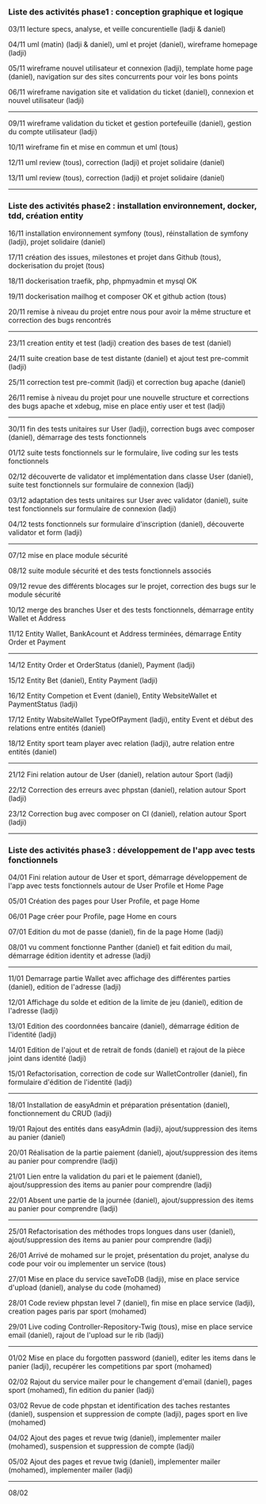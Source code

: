 ### Liste des activités phase1 : conception graphique et logique

03/11 lecture specs, analyse, et veille concurentielle (ladji & daniel)

04/11 uml (matin) (ladji & daniel), uml et projet (daniel), wireframe homepage (ladji)

05/11 wireframe nouvel utilisateur et connexion (ladji), template home page (daniel), navigation sur des sites concurrents pour voir les bons points

06/11 wireframe navigation site et validation du ticket (daniel), connexion et nouvel utilisateur (ladji)

---
09/11 wireframe validation du ticket et gestion portefeuille (daniel), gestion du compte utilisateur (ladji)

10/11 wireframe fin et mise en commun et uml (tous)

12/11 uml review (tous), correction (ladji) et projet solidaire (daniel)

13/11 uml review (tous), correction (ladji) et projet solidaire (daniel)

---
### Liste des activités phase2 : installation environnement, docker, tdd, création entity

16/11 installation environnement symfony (tous), réinstallation de symfony (ladji), projet solidaire (daniel)

17/11 création des issues, milestones et projet dans Github (tous), dockerisation du projet (tous)

18/11 dockerisation traefik, php, phpmyadmin et mysql OK

19/11 dockerisation mailhog et composer OK et github action (tous)

20/11 remise à niveau du projet entre nous pour avoir la même structure et correction des bugs rencontrés

---
23/11 creation entity et test (ladji) creation des bases de test (daniel)

24/11 suite creation base de test distante (daniel) et ajout test pre-commit (ladji)

25/11 correction test pre-commit (ladji) et correction bug apache (daniel)

26/11 remise à niveau du projet pour une nouvelle structure et corrections des bugs apache et xdebug, mise en place entiy user et test (ladji)

---
30/11 fin des tests unitaires sur User (ladji), correction bugs avec composer (daniel), démarrage des tests fonctionnels

01/12 suite tests fonctionnels sur le formulaire, live coding sur les tests fonctionnels

02/12 découverte de validator et implémentation dans classe User (daniel), suite test fonctionnels sur formulaire de connexion (ladji)

03/12 adaptation des tests unitaires sur User avec validator (daniel), suite test fonctionnels sur formulaire de connexion (ladji)

04/12 tests fonctionnels sur formulaire d'inscription (daniel), découverte validator et form (ladji)

---
07/12 mise en place module sécurité

08/12 suite module sécurité et des tests fonctionnels associés

09/12 revue des différents blocages sur le projet, correction des bugs sur le module sécurité

10/12 merge des branches User et des tests fonctionnels, démarrage entity Wallet et Address

11/12 Entity Wallet, BankAcount et Address terminées, démarrage Entity Order et Payment

---
14/12 Entity Order et OrderStatus (daniel), Payment (ladji)

15/12 Entity Bet (daniel), Entity Payment (ladji)

16/12 Entity Competion et Event (daniel), Entity WebsiteWallet et PaymentStatus (ladji)

17/12 Entity WabsiteWallet TypeOfPayment (ladji), entity Event et début des relations entre entités (daniel)

18/12 Entity sport team player avec relation (ladji), autre relation entre entités (daniel)

---
21/12 Fini relation autour de User (daniel), relation autour Sport (ladji)

22/12 Correction des erreurs avec phpstan (daniel), relation autour Sport (ladji)

23/12 Correction bug avec composer on CI (daniel), relation autour Sport (ladji)

---
### Liste des activités phase3 : développement de l'app avec tests fonctionnels

04/01 Fini relation autour de User et sport, démarrage développement de l'app avec tests fonctionnels autour de 
User Profile et Home Page

05/01 Création des pages pour User Profile, et page Home

06/01 Page créer pour Profile, page Home en cours

07/01 Edition du mot de passe (daniel), fin de la page Home (ladji)

08/01 vu comment fonctionne Panther (daniel) et fait edition du mail, démarrage édition identity et adresse (ladji)

---
11/01 Demarrage partie Wallet avec affichage des différentes parties (daniel), edition de l'adresse (ladji)

12/01 Affichage du solde et edition de la limite de jeu (daniel), edition de l'adresse (ladji)

13/01 Edition des coordonnées bancaire (daniel), démarrage édition de l'identité (ladji)

14/01 Edition de l'ajout et de retrait de fonds (daniel) et rajout de la pièce joint dans identité (ladji)

15/01 Refactorisation, correction de code sur WalletController (daniel), fin formulaire d'édition de l'identité (ladji)

---
18/01 Installation de easyAdmin et préparation présentation (daniel), fonctionnement du CRUD (ladji)

19/01 Rajout des entités dans easyAdmin (ladji), ajout/suppression des items au panier (daniel)

20/01 Réalisation de la partie paiement (daniel), ajout/suppression des items au panier pour comprendre (ladji)

21/01 Lien entre la validation du pari et le paiement (daniel), ajout/suppression des items au panier pour comprendre (ladji)

22/01 Absent une partie de la journée (daniel), ajout/suppression des items au panier pour comprendre (ladji)

---
25/01 Refactorisation des méthodes trops longues dans user (daniel), ajout/suppression des items au panier pour comprendre (ladji)

26/01 Arrivé de mohamed sur le projet, présentation du projet, analyse du code pour voir ou implementer un service (tous)

27/01 Mise en place du service saveToDB (ladji), mise en place service d'upload (daniel), analyse du code (mohamed)

28/01 Code review phpstan level 7 (daniel), fin mise en place service (ladji), creation pages paris par sport (mohamed)

29/01 Live coding Controller-Repository-Twig (tous), mise en place service email (daniel), rajout de l'upload sur le rib (ladji)

---
01/02 Mise en place du forgotten password (daniel), editer les items dans le panier (ladji), recupérer les competitions par sport (mohamed)

02/02 Rajout du service mailer pour le changement d'email (daniel), pages sport (mohamed), fin edition du panier (ladji)

03/02 Revue de code phpstan et identification des taches restantes (daniel), suspension et suppression de compte (ladji), pages sport en live (mohamed)

04/02 Ajout des pages et revue twig (daniel), implementer mailer (mohamed), suspension et suppression de compte (ladji)

05/02 Ajout des pages et revue twig (daniel), implementer mailer (mohamed), implementer mailer (ladji)

---
08/02